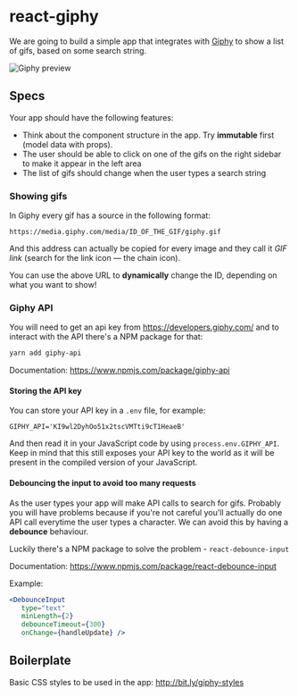 # react-giphy

We are going to build a simple app that integrates with [Giphy](https://giphy.com) to show a list of gifs, based on some search string.

![Giphy preview](https://cl.ly/c49dfd2d7338/giphy_small.png)

## Specs

Your app should have the following features:
  * Think about the component structure in the app. Try **immutable** first (model data with props).
  * The user should be able to click on one of the gifs on the right sidebar to make it appear in the left area
  * The list of gifs should change when the user types a search string

### Showing gifs

In Giphy every gif has a source in the following format:

```
https://media.giphy.com/media/ID_OF_THE_GIF/giphy.gif
```

And this address can actually be copied for every image and they call it _GIF link_ (search for the link icon — the chain icon).

You can use the above URL to **dynamically** change the ID, depending on what you want to show!

### Giphy API

You will need to get an api key from https://developers.giphy.com/ and to interact with the API there's a NPM package for that:

```bash
yarn add giphy-api
```

Documentation: https://www.npmjs.com/package/giphy-api

#### Storing the API key

You can store your API key in a `.env` file, for example:

```
GIPHY_API='KI9wl2DyhOo51x2tscVMTti9cT1HeaeB'
```

And then read it in your JavaScript code by using `process.env.GIPHY_API`. Keep in mind that this still exposes your API key to the world as it will be present in the compiled version of your JavaScript.

#### Debouncing the input to avoid too many requests

As the user types your app will make API calls to search for gifs. Probably you will have problems because if you're not careful you'll actually do one API call everytime the user types a character. We can avoid this by having a **debounce** behaviour.

Luckily there's a NPM package to solve the problem - `react-debounce-input`

Documentation: https://www.npmjs.com/package/react-debounce-input

Example:

```jsx
<DebounceInput
   type="text"
   minLength={2}
   debounceTimeout={300}
   onChange={handleUpdate} />
```

## Boilerplate

Basic CSS styles to be used in the app: http://bit.ly/giphy-styles
